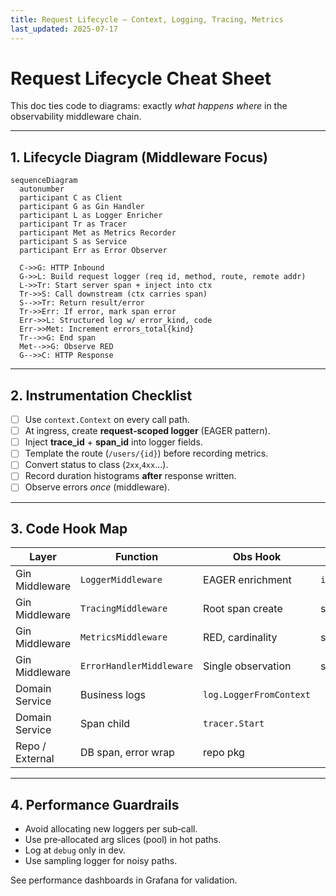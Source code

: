 ```yaml
---
title: Request Lifecycle – Context, Logging, Tracing, Metrics
last_updated: 2025-07-17
---
```


# Request Lifecycle Cheat Sheet

This doc ties code to diagrams: exactly *what happens where* in the observability middleware chain.

---

## 1. Lifecycle Diagram (Middleware Focus)

```mermaid
sequenceDiagram
  autonumber
  participant C as Client
  participant G as Gin Handler
  participant L as Logger Enricher
  participant Tr as Tracer
  participant Met as Metrics Recorder
  participant S as Service
  participant Err as Error Observer

  C->>G: HTTP Inbound
  G->>L: Build request logger (req id, method, route, remote addr)
  L->>Tr: Start server span + inject into ctx
  Tr->>S: Call downstream (ctx carries span)
  S-->>Tr: Return result/error
  Tr->>Err: If error, mark span error
  Err->>L: Structured log w/ error_kind, code
  Err->>Met: Increment errors_total{kind}
  Tr-->>G: End span
  Met-->>G: Observe RED
  G-->>C: HTTP Response
```

---

## 2. Instrumentation Checklist

- [ ] Use `context.Context` on every call path.
- [ ] At ingress, create **request‑scoped logger** (EAGER pattern).
- [ ] Inject **trace_id** + **span_id** into logger fields.
- [ ] Template the route (`/users/{id}`) before recording metrics.
- [ ] Convert status to class (`2xx`,`4xx`...).  
- [ ] Record duration histograms **after** response written.
- [ ] Observe errors *once* (middleware).

---

## 3. Code Hook Map

| Layer | Function | Obs Hook | Package |
|-------|----------|----------|---------|
| Gin Middleware | `LoggerMiddleware` | EAGER enrichment | `internal/api/middleware` |
| Gin Middleware | `TracingMiddleware` | Root span create | same |
| Gin Middleware | `MetricsMiddleware` | RED, cardinality | same |
| Gin Middleware | `ErrorHandlerMiddleware` | Single observation | same |
| Domain Service | Business logs | `log.LoggerFromContext` |
| Domain Service | Span child | `tracer.Start` |
| Repo / External | DB span, error wrap | repo pkg |

---

## 4. Performance Guardrails

- Avoid allocating new loggers per sub‑call.
- Use pre‑allocated arg slices (pool) in hot paths.
- Log at `debug` only in dev.
- Use sampling logger for noisy paths.

See performance dashboards in Grafana for validation.

